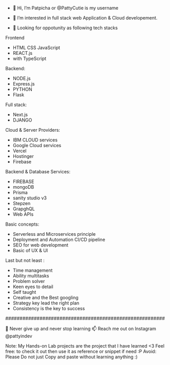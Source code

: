 - 👋 Hi, I’m Patpicha or @PattyCutie is my username
- 👀 I’m interested in full stack web Application & Cloud developement.

- 💞️ Looking for oppotunity as following tech stacks

Frontend
  - HTML CSS JavaScript
  - REACT.js
  - with TypeScript
  
Backend:
  - NODE.js
  - Express.js
  - PYTHON
  - Flask

Full stack:
  - Next.js
  - DJANGO
 
Cloud & Server Providers:
  - IBM CLOUD services
  - Google Cloud services
  - Vercel 
  - Hostinger
  - Firebase

Backend & Database Services:
  - FIREBASE
  - mongoDB
  - Prisma
  - sanity studio v3
  - Stepzen
  - GrapghQL  
  - Web APIs
  
Basic concepts:
  - Serverless and Microservices principle
  - Deployment and Automation CI/CD pipeline
  - SEO for web development
  - Basic of UX & UI

Last but not least : 
  - Time management
  - Ability multitasks
  - Problem solver
  - Keen eyes to detail
  - Self taught 
  - Creative and the Best googling
  - Strategy key lead the right plan
  - Consistency is the key to success  
 
 ########################################################
 
 🌱 Never give up and never stop learning
 📫 Reach me out on Instagram @pattyindev
 
  Note: My Hands-on Lab projects are the project that I have learned <3
  Feel free: to check it out then use it as reference or snippet if need :P
  Avoid: Please Do not just Copy and paste without learning anything :)

<!---
PattyCutie/PattyCutie is a ✨ special ✨ repository because its `README.md` (this file) appears on your GitHub profile.
You can click the Preview link to take a look at your changes.
--->
